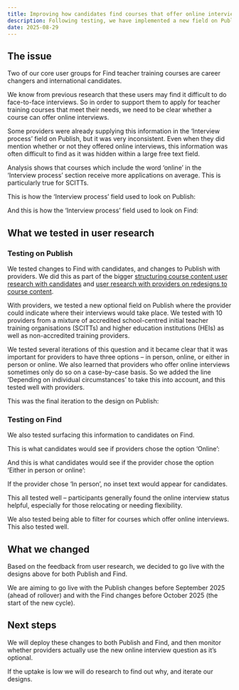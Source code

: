 ```yaml
---
title: Improving how candidates find courses that offer online interviews 
description: Following testing, we have implemented a new field on Publish asking where the interviews will take place
date: 2025-08-29 
--- 
```

## The issue

Two of our core user groups for Find teacher training courses are career changers and international candidates.

We know from previous research that these users may find it difficult to do face-to-face interviews. So in order to support them to apply for teacher training courses that meet their needs, we need to be clear whether a course can offer online interviews.

Some providers were already supplying this information in the ‘Interview process’ field on Publish, but it was very inconsistent. Even when they did mention whether or not they offered online interviews, this information was often difficult to find as it was hidden within a large free text field.

Analysis shows that courses which include the word ‘online’ in the ‘Interview process’ section receive more applications on average. This is particularly true for SCITTs.

This is how the ‘Interview process’ field used to look on Publish:

And this is how the ‘Interview process’ field used to look on Find:

## What we tested in user research

### Testing on Publish

We tested changes to Find with candidates, and changes to Publish with providers. We did this as part of the bigger [structuring course content user research with candidates](/find-teacher-training/structuring-course-content-user-research-with-candidates/) and [user research with providers on redesigns to course content]( /publish-teacher-training-courses/user-research-with-provider-on-redesigns-to-course-content/).

With providers, we tested a new optional field on Publish where the provider could indicate where their interviews would take place. We tested with 10 providers from a mixture of accredited school-centred initial teacher training organisations (SCITTs) and higher education institutions (HEIs) as well as non-accredited training providers.  

We tested several iterations of this question and it became clear that it was important for providers to have three options – in person, online, or either in person or online. We also learned that providers who offer online interviews sometimes only do so on a case-by-case basis. So we added the line ‘Depending on individual circumstances’ to take this into account, and this tested well with providers.

This was the final iteration to the design on Publish:

### Testing on Find

We also tested surfacing this information to candidates on Find.

This is what candidates would see if providers chose the option ‘Online’:

And this is what candidates would see if the provider chose the option ‘Either in person or online’:

If the provider chose ‘In person’, no inset text would appear for candidates.

This all tested well – participants generally found the online interview status helpful, especially for those relocating or needing flexibility.

We also tested being able to filter for courses which offer online interviews. This also tested well.

## What we changed

Based on the feedback from user research, we decided to go live with the designs above for both Publish and Find.

We are aiming to go live with the Publish changes before September 2025 (ahead of rollover) and with the Find changes before October 2025 (the start of the new cycle).

## Next steps

We will deploy these changes to both Publish and Find, and then monitor whether providers actually use the new online interview question as it’s optional.

If the uptake is low we will do research to find out why, and iterate our designs.
